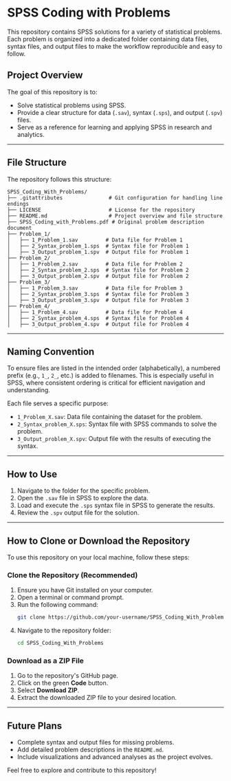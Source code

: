 # SPSS Coding with Problems

This repository contains SPSS solutions for a variety of statistical problems. Each problem is organized into a dedicated folder containing data files, syntax files, and output files to make the workflow reproducible and easy to follow.

## Project Overview
The goal of this repository is to:
- Solve statistical problems using SPSS.
- Provide a clear structure for data (`.sav`), syntax (`.sps`), and output (`.spv`) files.
- Serve as a reference for learning and applying SPSS in research and analytics.

---

## File Structure
The repository follows this structure:

```plaintext
SPSS_Coding_With_Problems/
├── .gitattributes               # Git configuration for handling line endings
├── LICENSE                      # License for the repository
├── README.md                    # Project overview and file structure
├── SPSS_Coding_with_Problems.pdf # Original problem description document
├── Problem_1/
│   ├── 1_Problem_1.sav         # Data file for Problem 1
│   ├── 2_Syntax_problem_1.sps  # Syntax file for Problem 1
│   ├── 3_Output_problem_1.spv  # Output file for Problem 1
├── Problem_2/
│   ├── 1_Problem_2.sav         # Data file for Problem 2
│   ├── 2_Syntax_problem_2.sps  # Syntax file for Problem 2
│   ├── 3_Output_problem_2.spv  # Output file for Problem 2
├── Problem_3/
│   ├── 1_Problem_3.sav         # Data file for Problem 3
│   ├── 2_Syntax_problem_3.sps  # Syntax file for Problem 3
│   ├── 3_Output_problem_3.spv  # Output file for Problem 3
├── Problem_4/
│   ├── 1_Problem_4.sav         # Data file for Problem 4
│   ├── 2_Syntax_problem_4.sps  # Syntax file for Problem 4
│   ├── 3_Output_problem_4.spv  # Output file for Problem 4
```

---

## Naming Convention
To ensure files are listed in the intended order (alphabetically), a numbered prefix (e.g., `1_`, `2_`, etc.) is added to filenames. This is especially useful in SPSS, where consistent ordering is critical for efficient navigation and understanding.

Each file serves a specific purpose:
- `1_Problem_X.sav`: Data file containing the dataset for the problem.
- `2_Syntax_problem_X.sps`: Syntax file with SPSS commands to solve the problem.
- `3_Output_problem_X.spv`: Output file with the results of executing the syntax.

---

## How to Use
1. Navigate to the folder for the specific problem.
2. Open the `.sav` file in SPSS to explore the data.
3. Load and execute the `.sps` syntax file in SPSS to generate the results.
4. Review the `.spv` output file for the solution.

---

## How to Clone or Download the Repository

To use this repository on your local machine, follow these steps:

### Clone the Repository (Recommended)
1. Ensure you have Git installed on your computer.
2. Open a terminal or command prompt.
3. Run the following command:
   ```bash
   git clone https://github.com/your-username/SPSS_Coding_With_Problems.git
   ```
4. Navigate to the repository folder:
   ```bash
   cd SPSS_Coding_With_Problems
   ```

### Download as a ZIP File
1. Go to the repository's GitHub page.
2. Click on the green **Code** button.
3. Select **Download ZIP**.
4. Extract the downloaded ZIP file to your desired location.

---

## Future Plans
- Complete syntax and output files for missing problems.
- Add detailed problem descriptions in the `README.md`.
- Include visualizations and advanced analyses as the project evolves.

Feel free to explore and contribute to this repository!
